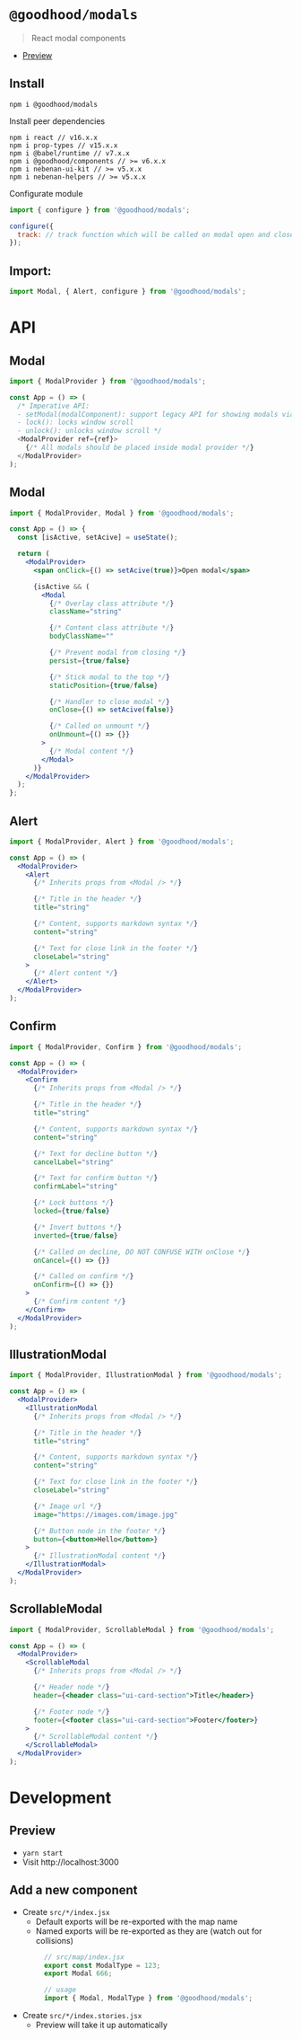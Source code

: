 # `@goodhood/modals`

> React modal components
 
- [Preview](https://goodhood-eu.github.io/goodhood/packages/modals/preview/)


## Install

```
npm i @goodhood/modals
```

Install peer dependencies
```
npm i react // v16.x.x
npm i prop-types // v15.x.x
npm i @babel/runtime // v7.x.x
npm i @goodhood/components // >= v6.x.x
npm i nebenan-ui-kit // >= v5.x.x
npm i nebenan-helpers // >= v5.x.x
```

Configurate module
```js
import { configure } from '@goodhood/modals';

configure({
  track: // track function which will be called on modal open and close event
});
```

## Import:

```js
import Modal, { Alert, configure } from '@goodhood/modals';
```

# API

## Modal
```js
import { ModalProvider } from '@goodhood/modals';

const App = () => (
  /* Imperative API:
  - setModal(modalComponent): support legacy API for showing modals via function call
  - lock(): locks window scroll
  - unlock(): unlocks window scroll */
  <ModalProvider ref={ref}>
    {/* All modals should be placed inside modal provider */}
  </ModalProvider>
);
```

## Modal
```jsx
import { ModalProvider, Modal } from '@goodhood/modals';

const App = () => {
  const [isActive, setAcive] = useState();

  return (
    <ModalProvider>
      <span onClick={() => setAcive(true)}>Open modal</span>

      {isActive && (
        <Modal
          {/* Overlay class attribute */}
          className="string"

          {/* Content class attribute */}
          bodyClassName=""

          {/* Prevent modal from closing */}
          persist={true/false}

          {/* Stick modal to the top */}
          staticPosition={true/false}

          {/* Handler to close modal */}
          onClose={() => setAcive(false)}

          {/* Called on unmount */}
          onUnmount={() => {}}
        >
          {/* Modal content */}
        </Modal>
      )}
    </ModalProvider>
  );
};
```

## Alert
```jsx
import { ModalProvider, Alert } from '@goodhood/modals';

const App = () => (
  <ModalProvider>
    <Alert
      {/* Inherits props from <Modal /> */}

      {/* Title in the header */}
      title="string"

      {/* Content, supports markdown syntax */}
      content="string"

      {/* Text for close link in the footer */}
      closeLabel="string"
    >
      {/* Alert content */}
    </Alert>
  </ModalProvider>
);
```

## Confirm
```jsx
import { ModalProvider, Confirm } from '@goodhood/modals';

const App = () => (
  <ModalProvider>
    <Confirm
      {/* Inherits props from <Modal /> */}

      {/* Title in the header */}
      title="string"

      {/* Content, supports markdown syntax */}
      content="string"

      {/* Text for decline button */}
      cancelLabel="string"

      {/* Text for confirm button */}
      confirmLabel="string"

      {/* Lock buttons */}
      locked={true/false}

      {/* Invert buttons */}
      inverted={true/false}

      {/* Called on decline, DO NOT CONFUSE WITH onClose */}
      onCancel={() => {}}

      {/* Called on confirm */}
      onConfirm={() => {}}
    >
      {/* Confirm content */}
    </Confirm>
  </ModalProvider>
);
```

## IllustrationModal
```jsx
import { ModalProvider, IllustrationModal } from '@goodhood/modals';

const App = () => (
  <ModalProvider>
    <IllustrationModal
      {/* Inherits props from <Modal /> */}

      {/* Title in the header */}
      title="string"

      {/* Content, supports markdown syntax */}
      content="string"

      {/* Text for close link in the footer */}
      closeLabel="string"

      {/* Image url */}
      image="https://images.com/image.jpg"

      {/* Button node in the footer */}
      button={<button>Hello</button>}
    >
      {/* IllustrationModal content */}
    </IllustrationModal>
  </ModalProvider>
);
```

## ScrollableModal
```jsx
import { ModalProvider, ScrollableModal } from '@goodhood/modals';

const App = () => (
  <ModalProvider>
    <ScrollableModal
      {/* Inherits props from <Modal /> */}

      {/* Header node */}
      header={<header class="ui-card-section">Title</header>}

      {/* Footer node */}
      footer={<footer class="ui-card-section">Footer</footer>}
    >
      {/* ScrollableModal content */}
    </ScrollableModal>
  </ModalProvider>
);
```

# Development

## Preview

- `yarn start`
- Visit http://localhost:3000

## Add a new component

- Create `src/*/index.jsx`
  - Default exports will be re-exported with the map name
  - Named exports will be re-exported as they are (watch out for collisions)
    ```js
      // src/map/index.jsx
      export const ModalType = 123;
      export Modal 666;

      // usage
      import { Modal, ModalType } from '@goodhood/modals';
    ```
- Create `src/*/index.stories.jsx`
  - Preview will take it up automatically
